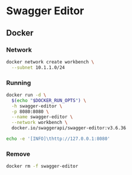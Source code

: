 # Swagger Editor

## Docker

### Network

```sh
docker network create workbench \
  --subnet 10.1.1.0/24
```

### Running

```sh
docker run -d \
  $(echo "$DOCKER_RUN_OPTS") \
  -h swagger-editor \
  -p 8080:8080 \
  --name swagger-editor \
  --network workbench \
  docker.io/swaggerapi/swagger-editor:v3.6.36
```

```sh
echo -e '[INFO]\thttp://127.0.0.1:8080'
```

### Remove

```sh
docker rm -f swagger-editor
```
